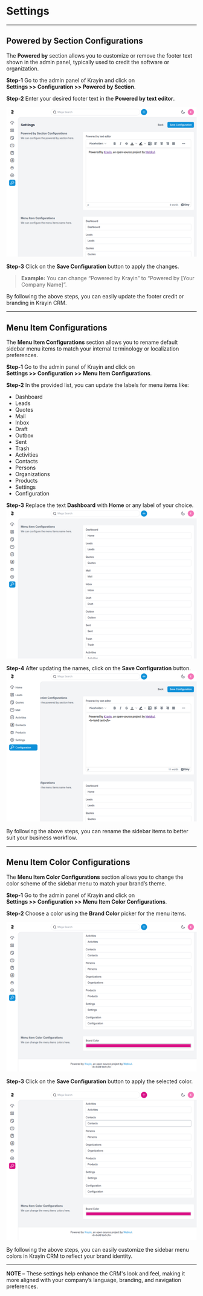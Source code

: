 # Settings

---

## Powered by Section Configurations

The **Powered by** section allows you to customize or remove the footer text shown in the admin panel, typically used to credit the software or organization.

**Step-1** Go to the admin panel of Krayin and click on  
**Settings >> Configuration >> Powered by Section**.

**Step-2** Enter your desired footer text in the **Powered by text editor**.  


![Powered By](../../docs/assets/images/configure/settings/poweredby.png)

**Step-3** Click on the **Save Configuration** button to apply the changes.

> **Example:** You can change “Powered by Krayin” to “Powered by [Your Company Name]”.

By following the above steps, you can easily update the footer credit or branding in Krayin CRM.


---

## Menu Item Configurations

The **Menu Item Configurations** section allows you to rename default sidebar menu items to match your internal terminology or localization preferences.

**Step-1** Go to the admin panel of Krayin and click on  
**Settings >> Configuration >> Menu Item Configurations**.

**Step-2** In the provided list, you can update the labels for menu items like:



- Dashboard  
- Leads  
- Quotes  
- Mail  
- Inbox  
- Draft  
- Outbox  
- Sent  
- Trash  
- Activities  
- Contacts  
- Persons  
- Organizations  
- Products  
- Settings  
- Configuration

**Step-3** Replace the text **Dashboard** with **Home** or any label of your choice.
![Menu Items](../../docs/assets/images/configure/settings/menu-item.png)

**Step-4** After updating the names, click on the **Save Configuration** button.
![Ater itemsupdate](../../docs/assets/images/configure/settings/sidebar.png)

By following the above steps, you can rename the sidebar items to better suit your business workflow.

---

## Menu Item Color Configurations

The **Menu Item Color Configurations** section allows you to change the color scheme of the sidebar menu to match your brand’s theme.

**Step-1** Go to the admin panel of Krayin and click on  
**Settings >> Configuration >> Menu Item Color Configurations**.

**Step-2** Choose a color using the **Brand Color** picker for the menu items.

![Menu Color](../../docs/assets/images/configure/settings/brand-color.png)

**Step-3** Click on the **Save Configuration** button to apply the selected color.

![After Save](../../docs/assets/images/configure/settings/after-save-color.png)

By following the above steps, you can easily customize the sidebar menu colors in Krayin CRM to reflect your brand identity.

---

**NOTE –** These settings help enhance the CRM's look and feel, making it more aligned with your company’s language, branding, and navigation preferences.
